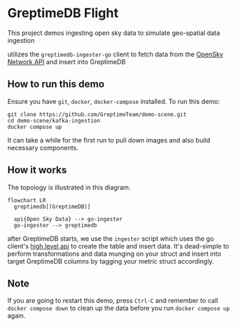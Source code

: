 # GreptimeDB Flight

This project demos ingesting open sky data to simulate geo-spatial data ingestion

utilizes the `greptimedb-ingester-go` client to fetch data from the [OpenSky Network API](https://opensky-network.org/apidoc/) and insert into GreptimeDB

## How to run this demo

Ensure you have `git`, `docker`, `docker-compose`
installed. To run this demo:

```shell
git clone https://github.com/GreptimeTeam/demo-scene.git
cd demo-scene/kafka-ingestion
docker compose up
```

It can take a while for the first run to pull down images and also build necessary components.

## How it works

The topology is illustrated in this diagram.

```mermaid
flowchart LR
  greptimedb[(GreptimeDB)]

  api{Open Sky Data} --> go-ingester
  go-ingester --> greptimedb
```

after GreptimeDB starts, we use the `ingester` script which uses the go client's [high level api](https://docs.greptime.com/user-guide/ingest-data/for-iot/grpc-sdks/go/#installation) to create the table and insert data. It's dead-simple to perform transformations and data munging on your struct and insert into target GreptimeDB columns by tagging your metric struct accordingly.

## Note

If you are going to restart this demo, press `Ctrl-C` and remember to call
`docker compose down` to clean up the data before you run `docker compose up`
again.
